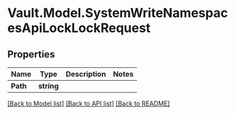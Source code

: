 # Vault.Model.SystemWriteNamespacesApiLockLockRequest

## Properties

Name | Type | Description | Notes
------------ | ------------- | ------------- | -------------
**Path** | **string** |  | 

[[Back to Model list]](../README.md#documentation-for-models) [[Back to API list]](../README.md#documentation-for-api-endpoints) [[Back to README]](../README.md)

